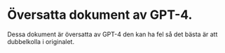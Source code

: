 # Översatta dokument av GPT-4.

Dessa dokument är översatta av GPT-4 den kan ha fel så det bästa är att dubbelkolla i originalet.

